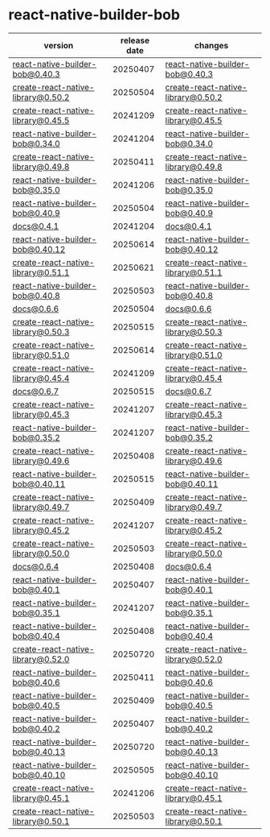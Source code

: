 # react-native-builder-bob	


|version|release date|changes|
|---|---|---|
|react-native-builder-bob@0.40.3|20250407|[react-native-builder-bob@0.40.3](./react-native-builder-bob@0.40.3-20250407.md)|
|create-react-native-library@0.50.2|20250504|[create-react-native-library@0.50.2](./create-react-native-library@0.50.2-20250504.md)|
|create-react-native-library@0.45.5|20241209|[create-react-native-library@0.45.5](./create-react-native-library@0.45.5-20241209.md)|
|react-native-builder-bob@0.34.0|20241204|[react-native-builder-bob@0.34.0](./react-native-builder-bob@0.34.0-20241204.md)|
|create-react-native-library@0.49.8|20250411|[create-react-native-library@0.49.8](./create-react-native-library@0.49.8-20250411.md)|
|react-native-builder-bob@0.35.0|20241206|[react-native-builder-bob@0.35.0](./react-native-builder-bob@0.35.0-20241206.md)|
|react-native-builder-bob@0.40.9|20250504|[react-native-builder-bob@0.40.9](./react-native-builder-bob@0.40.9-20250504.md)|
|docs@0.4.1|20241204|[docs@0.4.1](./docs@0.4.1-20241204.md)|
|react-native-builder-bob@0.40.12|20250614|[react-native-builder-bob@0.40.12](./react-native-builder-bob@0.40.12-20250614.md)|
|create-react-native-library@0.51.1|20250621|[create-react-native-library@0.51.1](./create-react-native-library@0.51.1-20250621.md)|
|react-native-builder-bob@0.40.8|20250503|[react-native-builder-bob@0.40.8](./react-native-builder-bob@0.40.8-20250503.md)|
|docs@0.6.6|20250504|[docs@0.6.6](./docs@0.6.6-20250504.md)|
|create-react-native-library@0.50.3|20250515|[create-react-native-library@0.50.3](./create-react-native-library@0.50.3-20250515.md)|
|create-react-native-library@0.51.0|20250614|[create-react-native-library@0.51.0](./create-react-native-library@0.51.0-20250614.md)|
|create-react-native-library@0.45.4|20241209|[create-react-native-library@0.45.4](./create-react-native-library@0.45.4-20241209.md)|
|docs@0.6.7|20250515|[docs@0.6.7](./docs@0.6.7-20250515.md)|
|create-react-native-library@0.45.3|20241207|[create-react-native-library@0.45.3](./create-react-native-library@0.45.3-20241207.md)|
|react-native-builder-bob@0.35.2|20241207|[react-native-builder-bob@0.35.2](./react-native-builder-bob@0.35.2-20241207.md)|
|create-react-native-library@0.49.6|20250408|[create-react-native-library@0.49.6](./create-react-native-library@0.49.6-20250408.md)|
|react-native-builder-bob@0.40.11|20250515|[react-native-builder-bob@0.40.11](./react-native-builder-bob@0.40.11-20250515.md)|
|create-react-native-library@0.49.7|20250409|[create-react-native-library@0.49.7](./create-react-native-library@0.49.7-20250409.md)|
|create-react-native-library@0.45.2|20241207|[create-react-native-library@0.45.2](./create-react-native-library@0.45.2-20241207.md)|
|create-react-native-library@0.50.0|20250503|[create-react-native-library@0.50.0](./create-react-native-library@0.50.0-20250503.md)|
|docs@0.6.4|20250408|[docs@0.6.4](./docs@0.6.4-20250408.md)|
|react-native-builder-bob@0.40.1|20250407|[react-native-builder-bob@0.40.1](./react-native-builder-bob@0.40.1-20250407.md)|
|react-native-builder-bob@0.35.1|20241207|[react-native-builder-bob@0.35.1](./react-native-builder-bob@0.35.1-20241207.md)|
|react-native-builder-bob@0.40.4|20250408|[react-native-builder-bob@0.40.4](./react-native-builder-bob@0.40.4-20250408.md)|
|create-react-native-library@0.52.0|20250720|[create-react-native-library@0.52.0](./create-react-native-library@0.52.0-20250720.md)|
|react-native-builder-bob@0.40.6|20250411|[react-native-builder-bob@0.40.6](./react-native-builder-bob@0.40.6-20250411.md)|
|react-native-builder-bob@0.40.5|20250409|[react-native-builder-bob@0.40.5](./react-native-builder-bob@0.40.5-20250409.md)|
|react-native-builder-bob@0.40.2|20250407|[react-native-builder-bob@0.40.2](./react-native-builder-bob@0.40.2-20250407.md)|
|react-native-builder-bob@0.40.13|20250720|[react-native-builder-bob@0.40.13](./react-native-builder-bob@0.40.13-20250720.md)|
|react-native-builder-bob@0.40.10|20250505|[react-native-builder-bob@0.40.10](./react-native-builder-bob@0.40.10-20250505.md)|
|create-react-native-library@0.45.1|20241206|[create-react-native-library@0.45.1](./create-react-native-library@0.45.1-20241206.md)|
|create-react-native-library@0.50.1|20250503|[create-react-native-library@0.50.1](./create-react-native-library@0.50.1-20250503.md)|

